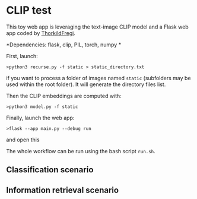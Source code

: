 # CLIP test

This toy web app is leveraging the text-image CLIP model and a Flask web app coded by [ThorkildFregi](https://github.com/ThorkildFregi/CLIP-model-website).

*Dependencies: flask, clip, PIL, torch, numpy *



First, launch:
```
>python3 recurse.py -f static > static_directory.txt
```
if you want to process a folder of images named ``static`` (subfolders may be used within the root folder). It will generate the directory files list.

Then the CLIP embeddings are computed with:
```
>python3 model.py -f static
```

Finally, launch the web app:
```
>flask --app main.py --debug run
```
and open this 

The whole workflow can be run using the bash script ``run.sh``.

## Classification scenario


## Information retrieval scenario

